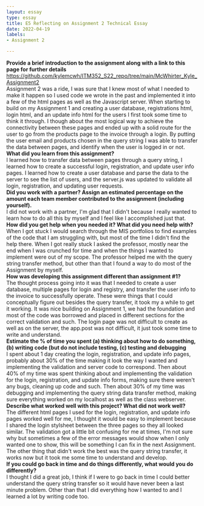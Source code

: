 ```yaml
---
layout: essay
type: essay
title: E5 Reflecting on Assignment 2 Technical Essay
date: 2022-04-19
labels:
- Assignment 2

---
```


<b>Provide a brief introduction to the assignment along with a link to this page for further details</b><br>
https://github.com/kylemcwh/ITM352_S22_repo/tree/main/McWhirter_Kyle_Assignment2<br>
Assignment 2 was a ride, I was sure that I knew most of what I needed to make it happen so I used code we wrote in the past and implemented it into a few of the html pages as well as the Javascript server. When starting to build on my Assignment 1 and creating a user database, registrations html, login html, and an update info html for the users I first took some time to think it through. I though about the most logical way to achieve the connectivity between these pages and ended up with a solid route for the user to go from the products page to the invoice through a login. By putting the user email and products chosen in the query string I was able to transfer the data between pages, and identify when the user is logged in or not. 
<br>
<b>What did you learn from this assignment?</b><br>
I learned how to transfer data between pages through a query string, I learned how to create a successful login, registration, and update user info pages. I learned how to create a user database and parse the data to the server to see the list of users, and the server.js was updated to validate all login, registration, and updating user requests.
<br>
<b>Did you work with a partner? Assign an estimated percentage on the amount each team member contributed to the assignment (including yourself).</b><br>
I did not work with a partner, I'm glad that I didn't because I really wanted to learn how to do all this by myself and I feel like I accomplished just that.
<br>
<b>How did you get help when you needed it? What did you need help with?</b><br>
When I got stuck I would search through the MIS portfolios to find examples of the code that I am struggling with, but most of the time I didn't find the help there. When I got really stuck I asked the professor, mostly near the end when I was crunched for time and when the things I wanted to implement were out of my scope. The professor helped me with the query string transfer method, but other than that I found a way to do most of the Assignment by myself.
<br>
<b>How was developing this assignment different than assignment #1?</b><br>
The thought process going into it was that I needed to create a user database, multiple pages for login and registry, and transfer the user info to the invoice to successfully operate. These were things that I could conceptually figure out besides the query transfer, it took my a while to get it working. It was nice building on Assignment 1, we had the foundation and most of the code was borrowed and placed in different sections for the correct validation and such. The login page was not difficult to create as well as on the server, the app.post was not difficult, it just took some time to write and understand.
<br>
<b>Estimate the % of time you spent (a) thinking about how to do something, (b) writing code (but do not include testing, (c) testing and debugging</b><br>
I spent about 1 day creating the login, registration, and update info pages, probably about 30% of the time making it look the way I wanted and implementing the validation and server code to correspond. Then about 40% of my time was spent thinking about and implementing the validation for the login, registration, and update info forms, making sure there weren't any bugs, cleaning up code and such. Then about 30% of my time was debugging and implementing the query string data transfer method, making sure everything worked on my localhost as well as the class webserver.
<br>
<b>Describe what worked well with this project? What did not work well?</b><br>
The different html pages I used for the login, registration, and update info pages worked well for me, I thought it would be easy to implement because I shared the login stylsheet between the three pages so they all looked similar. The validation got a little bit confusing for me at times, I'm not sure why but sometimes a few of the error messages would show when I only wanted one to show, this will be something I can fix in the next Assignment. The other thing that didn't work the best was the query string transfer, it works now but it took me some time to understand and develop.
<br>
<b>If you could go back in time and do things differently, what would you do differently?</b><br>
I thought I did a great job, I think if I were to go back in time I could better understand the query string transfer so it would have never been a last minute problem. Other than that I did everything how I wanted to and I learned a lot by writing code too.